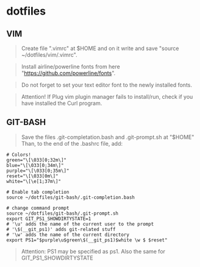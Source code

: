 # dotfiles
## VIM
> Create file ".vimrc" at $HOME and on it write and save "source ~/dotfiles/vim/.vimrc".

> Install airline/powerline fonts from here "https://github.com/powerline/fonts".

> Do not forget to set your text editor font to the newly installed fonts.

> Attention! If Plug vim plugin manager fails to install/run, check if
> you have installed the Curl program.

## GIT-BASH
> Save the files .git-completation.bash and .git-prompt.sh at "$HOME"
> Than, to the end of the .bashrc file, add:

```
# Colors!
green="\[\033[0;32m\]"
blue="\[\033[0;34m\]"
purple="\[\033[0;35m\]"
reset="\[\033[0m\]"
white="\[\e[1;37m\]"

# Enable tab completion
source ~/dotfiles/git-bash/.git-completion.bash

# change command prompt
source ~/dotfiles/git-bash/.git-prompt.sh
export GIT_PS1_SHOWDIRTYSTATE=1
# '\u' adds the name of the current user to the prompt
# '\$(__git_ps1)' adds git-related stuff
# '\w' adds the name of the current directory
export PS1="$purple\u$green\$(__git_ps1)$white \w $ $reset"
```

> Attention: PS1 may be specified as ps1. Also the same for GIT_PS1_SHOWDIRTYSTATE
